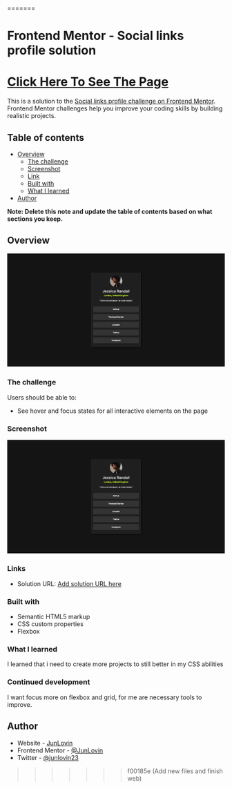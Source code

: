 =======
# Frontend Mentor - Social links profile solution
[Click Here To See The Page](https://junlovin.github.io/Social-Links/)
=======
This is a solution to the [Social links profile challenge on Frontend Mentor](https://www.frontendmentor.io/challenges/social-links-profile-UG32l9m6dQ). Frontend Mentor challenges help you improve your coding skills by building realistic projects. 

## Table of contents

- [Overview](#overview)
  - [The challenge](#the-challenge)
  - [Screenshot](#screenshot)
  - [Link](#links)
  - [Built with](#built-with)
  - [What I learned](#what-i-learned)
- [Author](#author)

**Note: Delete this note and update the table of contents based on what sections you keep.**

## Overview

![alt text](/assets/images/image.png)

### The challenge

Users should be able to:

- See hover and focus states for all interactive elements on the page

### Screenshot

![alt text](/assets/images/image.png)

### Links

- Solution URL: [Add solution URL here](https://junlovin.github.io/Social-Links/)

### Built with

- Semantic HTML5 markup
- CSS custom properties
- Flexbox

### What I learned

I learned that i need to create more projects to still better in my CSS abilities

### Continued development

I want focus more on flexbox and grid, for me are necessary tools to improve.

## Author

- Website - [JunLovin](https://junlovin.github.io/Mathias)
- Frontend Mentor - [@JunLovin](https://www.frontendmentor.io/profile/JunLovin)
- Twitter - [@junlovin23](https://www.twitter.com/yourusername)
>>>>>>> f00185e (Add new files and finish web)
